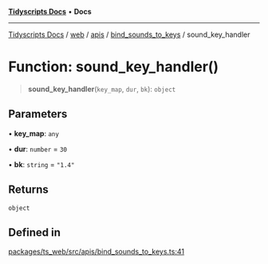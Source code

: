 [**Tidyscripts Docs**](../../../../../../../README.md) • **Docs**

***

[Tidyscripts Docs](../../../../../../../globals.md) / [web](../../../../../README.md) / [apis](../../../README.md) / [bind\_sounds\_to\_keys](../README.md) / sound\_key\_handler

# Function: sound\_key\_handler()

> **sound\_key\_handler**(`key_map`, `dur`, `bk`): `object`

## Parameters

• **key\_map**: `any`

• **dur**: `number` = `30`

• **bk**: `string` = `"1.4"`

## Returns

`object`

## Defined in

[packages/ts\_web/src/apis/bind\_sounds\_to\_keys.ts:41](https://github.com/sheunaluko/tidyscripts/blob/master/packages/ts_web/src/apis/bind_sounds_to_keys.ts#L41)
